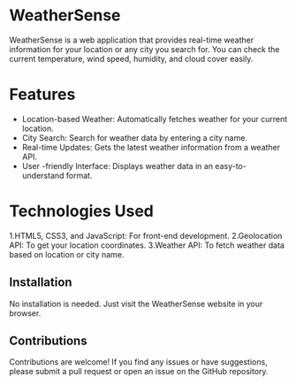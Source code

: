 # WeatherSense
WeatherSense is a web application that provides real-time weather information for your location or any city you search for. You can check the current temperature, wind speed, humidity, and cloud cover easily.
# Features
- Location-based Weather: Automatically fetches weather for your current location.
- City Search: Search for weather data by entering a city name.
- Real-time Updates: Gets the latest weather information from a weather API.
- User -friendly Interface: Displays weather data in an easy-to-understand format.

# Technologies Used

1.HTML5, CSS3, and JavaScript: For front-end development.
2.Geolocation API: To get your location coordinates.
3.Weather API: To fetch weather data based on location or city name.
## Installation
No installation is needed. Just visit the WeatherSense website in your browser.
## Contributions
Contributions are welcome! If you find any issues or have suggestions, please submit a pull request or open an issue on the GitHub repository.
